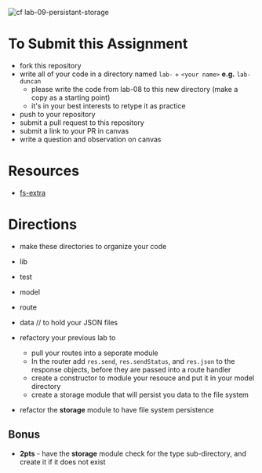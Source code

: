 ![cf](https://i.imgur.com/7v5ASc8.png) lab-09-persistant-storage

# To Submit this Assignment
  * fork this repository
  * write all of your code in a directory named `lab-` + `<your name>` **e.g.** `lab-duncan`
    * please write the code from lab-08 to this new directory (make a copy as a starting point)
    * it's in your best interests to retype it as practice
  * push to your repository
  * submit a pull request to this repository
  * submit a link to your PR in canvas
  * write a question and observation on canvas

# Resources
* [fs-extra](https://github.com/jprichardson/node-fs-extra)

# Directions
* make these directories to organize your code
 * lib
 * test
 * model
 * route
 * data // to hold your JSON files

* refactory your previous lab to 
  * pull your routes into a seporate module
  * In the router add `res.send`, `res.sendStatus`, and `res.json` to the response objects, before they are passed into a route handler
  * create a constructor to module your resouce and put it in your model directory
  * create a storage module that will persist you data to the file system

* refactor the **storage** module to have file system persistence

## Bonus
* **2pts** - have the **storage** module check for the type sub-directory, and create it if it does not exist

